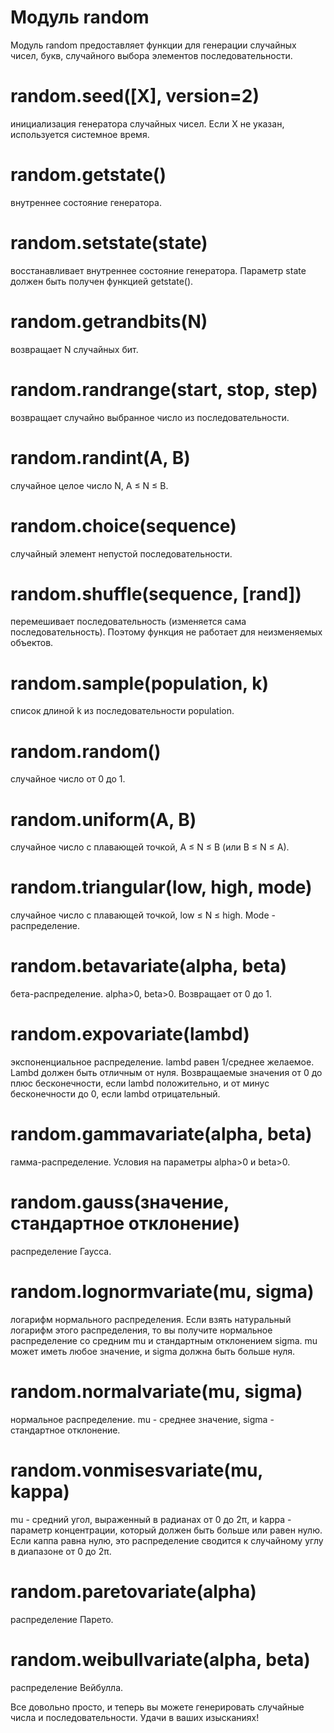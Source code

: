 # Модуль random
Модуль random предоставляет функции для генерации случайных чисел, букв, случайного выбора элементов последовательности.

# random.seed([X], version=2) 
инициализация генератора случайных чисел. Если X не указан, используется системное время.

# random.getstate() 
внутреннее состояние генератора.

# random.setstate(state) 
восстанавливает внутреннее состояние генератора. Параметр state должен быть получен функцией getstate().

# random.getrandbits(N) 
возвращает N случайных бит.

# random.randrange(start, stop, step) 
возвращает случайно выбранное число из последовательности.

# random.randint(A, B) 
случайное целое число N, A ≤ N ≤ B.

# random.choice(sequence) 
случайный элемент непустой последовательности.

# random.shuffle(sequence, [rand]) 
перемешивает последовательность (изменяется сама последовательность). Поэтому функция не работает для неизменяемых объектов.

# random.sample(population, k) 
список длиной k из последовательности population.

# random.random() 
случайное число от 0 до 1.

# random.uniform(A, B) 
случайное число с плавающей точкой, A ≤ N ≤ B (или B ≤ N ≤ A).

# random.triangular(low, high, mode) 
случайное число с плавающей точкой, low ≤ N ≤ high. Mode - распределение.

# random.betavariate(alpha, beta) 
бета-распределение. alpha>0, beta>0. Возвращает от 0 до 1.

# random.expovariate(lambd) 
экспоненциальное распределение. lambd равен 1/среднее желаемое. Lambd должен быть отличным от нуля. Возвращаемые значения от 0 до плюс бесконечности, если lambd положительно, и от минус бесконечности до 0, если lambd отрицательный.

# random.gammavariate(alpha, beta) 
гамма-распределение. Условия на параметры alpha>0 и beta>0.

# random.gauss(значение, стандартное отклонение) 
распределение Гаусса.

# random.lognormvariate(mu, sigma) 
логарифм нормального распределения. Если взять натуральный логарифм этого распределения, то вы получите нормальное распределение со средним mu и стандартным отклонением sigma. mu может иметь любое значение, и sigma должна быть больше нуля.

# random.normalvariate(mu, sigma) 
нормальное распределение. mu - среднее значение, sigma - стандартное отклонение.

# random.vonmisesvariate(mu, kappa) 
mu - средний угол, выраженный в радианах от 0 до 2π, и kappa - параметр концентрации, который должен быть больше или равен нулю. Если каппа равна нулю, это распределение сводится к случайному углу в диапазоне от 0 до 2π.

# random.paretovariate(alpha) 
распределение Парето.

# random.weibullvariate(alpha, beta) 
распределение Вейбулла.

Все довольно просто, и теперь вы можете генерировать случайные числа и последовательности. Удачи в ваших изысканиях!